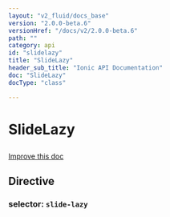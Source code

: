 ```yaml
---
layout: "v2_fluid/docs_base"
version: "2.0.0-beta.6"
versionHref: "/docs/v2/2.0.0-beta.6"
path: ""
category: api
id: "slidelazy"
title: "SlideLazy"
header_sub_title: "Ionic API Documentation"
doc: "SlideLazy"
docType: "class"

---
```










<h1 class="api-title">
<a class="anchor" name="slide-lazy" href="#slide-lazy"></a>

SlideLazy






</h1>

<a class="improve-v2-docs" href="http://github.com/driftyco/ionic/edit/2.0//ionic/components/slides/slides.ts#L912">
Improve this doc
</a>








<h2><a class="anchor" name="Directive" href="#Directive"></a>Directive</h2>
<h3>selector: <code>slide-lazy</code></h3>
<!-- @usage tag -->


<!-- @property tags -->



<!-- instance methods on the class --><!-- related link --><!-- end content block -->


<!-- end body block -->

